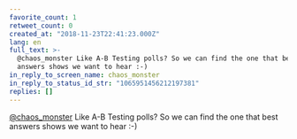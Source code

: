 ```yaml
---
favorite_count: 1
retweet_count: 0
created_at: "2018-11-23T22:41:23.000Z"
lang: en
full_text: >-
  @chaos_monster Like A-B Testing polls? So we can find the one that best
  answers shows we want to hear :-)
in_reply_to_screen_name: chaos_monster
in_reply_to_status_id_str: "1065951456212197381"
replies: []
---
```


[@chaos_monster](https://twitter.com/chaos_monster) Like A-B Testing polls? So
we can find the one that best answers shows we want to hear :-)
